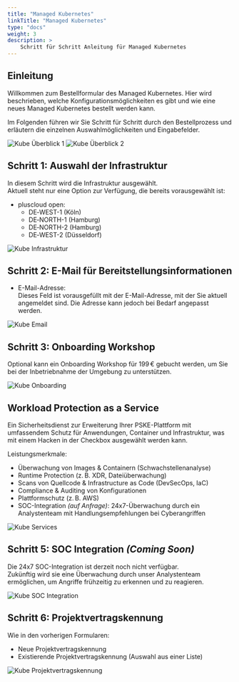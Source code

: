 ```yaml
---
title: "Managed Kubernetes"
linkTitle: "Managed Kubernetes"
type: "docs"
weight: 3
description: >
    Schritt für Schritt Anleitung für Managed Kubernetes
---
```


## Einleitung

Willkommen zum Bestellformular des Managed Kubernetes. Hier wird beschrieben, welche Konfigurationsmöglichkeiten es gibt und wie eine neues Managed Kubernetes bestellt werden kann.

Im Folgenden führen wir Sie Schritt für Schritt durch den Bestellprozess und erläutern die einzelnen Auswahlmöglichkeiten und Eingabefelder.

![Kube Überblick 1](../img/managed-kube-overview1.png)
![Kube Überblick 2](../img/managed-kube-overview2.png)

## Schritt 1: Auswahl der Infrastruktur

In diesem Schritt wird die Infrastruktur ausgewählt.  
Aktuell steht nur eine Option zur Verfügung, die bereits vorausgewählt ist:

- pluscloud open:
  - DE‑WEST-1 (Köln)  
  - DE‑NORTH-1 (Hamburg)  
  - DE‑NORTH-2 (Hamburg)  
  - DE‑WEST-2 (Düsseldorf)

![Kube Infrastruktur](../img/managed-kube-infrastructure.png)

## Schritt 2: E-Mail für Bereitstellungsinformationen

- E-Mail-Adresse:  
  Dieses Feld ist vorausgefüllt mit der E-Mail-Adresse, mit der Sie aktuell angemeldet sind. 
  Die Adresse kann jedoch bei Bedarf angepasst werden.

![Kube Email](../img/managed-kube-mail.png)

## Schritt 3: Onboarding Workshop

Optional kann ein Onboarding Workshop für 199 € gebucht werden, um Sie bei der Inbetriebnahme der Umgebung zu unterstützen.

![Kube Onboarding](../img/managed-kube-onboaring.png)

## Workload Protection as a Service

Ein Sicherheitsdienst zur Erweiterung Ihrer PSKE-Plattform mit umfassendem Schutz für Anwendungen, Container und Infrastruktur, was mit einem Hacken in der Checkbox ausgewählt werden kann.

Leistungsmerkmale:

- Überwachung von Images & Containern (Schwachstellenanalyse)  
- Runtime Protection (z. B. XDR, Dateiüberwachung)  
- Scans von Quellcode & Infrastructure as Code (DevSecOps, IaC)  
- Compliance & Auditing von Konfigurationen  
- Plattformschutz (z. B. AWS)  
- SOC-Integration *(auf Anfrage)*: 24x7-Überwachung durch ein Analystenteam mit Handlungsempfehlungen bei Cyberangriffen

![Kube Services](../img/managed-kube-services.png)

## Schritt 5: SOC Integration *(Coming Soon)*

Die 24x7 SOC-Integration ist derzeit noch nicht verfügbar.  
Zukünftig wird sie eine Überwachung durch unser Analystenteam ermöglichen, um Angriffe frühzeitig zu erkennen und zu reagieren.

![Kube SOC Integration](../img/managed-kube-soc.png)

## Schritt 6: Projektvertragskennung

Wie in den vorherigen Formularen:

- Neue Projektvertragskennung  
- Existierende Projektvertragskennung (Auswahl aus einer Liste)

![Kube Projektvertragskennung](../img/managed-kube-existing-project.png)
